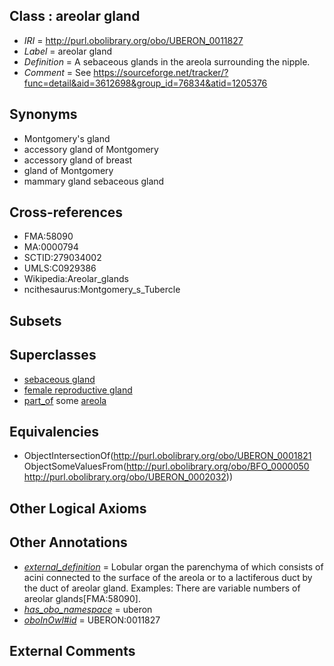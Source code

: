 
## Class : areolar gland

 * *IRI* = http://purl.obolibrary.org/obo/UBERON_0011827
 * *Label* = areolar gland
 * *Definition* = A sebaceous glands in the areola surrounding the nipple.
 * *Comment* = See https://sourceforge.net/tracker/?func=detail&aid=3612698&group_id=76834&atid=1205376

## Synonyms

 * Montgomery's gland
 * accessory gland of Montgomery
 * accessory gland of breast
 * gland of Montgomery
 * mammary gland sebaceous gland

## Cross-references

 * FMA:58090
 * MA:0000794
 * SCTID:279034002
 * UMLS:C0929386
 * Wikipedia:Areolar_glands
 * ncithesaurus:Montgomery_s_Tubercle

## Subsets


## Superclasses

 * [sebaceous gland](../../UBERON/21/UBERON_0001821.md)
 * [female reproductive gland](../../UBERON/98/UBERON_0005398.md)
 * [part_of](../../BFO/50/BFO_0000050.md) some [areola](../../UBERON/32/UBERON_0002032.md)

## Equivalencies

 * ObjectIntersectionOf(<http://purl.obolibrary.org/obo/UBERON_0001821> ObjectSomeValuesFrom(<http://purl.obolibrary.org/obo/BFO_0000050> <http://purl.obolibrary.org/obo/UBERON_0002032>))

## Other Logical Axioms


## Other Annotations

 * *[external_definition](../../UBPROP/01/UBPROP_0000001.md)* = Lobular organ the parenchyma of which consists of acini connected to the surface of the areola or to a lactiferous duct by the duct of areolar gland. Examples: There are variable numbers of areolar glands[FMA:58090].
 * *[has_obo_namespace](../../ce/oboInOwl#hasOBONamespace.md)* = uberon
 * *[oboInOwl#id](../../id/oboInOwl#id.md)* = UBERON:0011827

## External Comments

